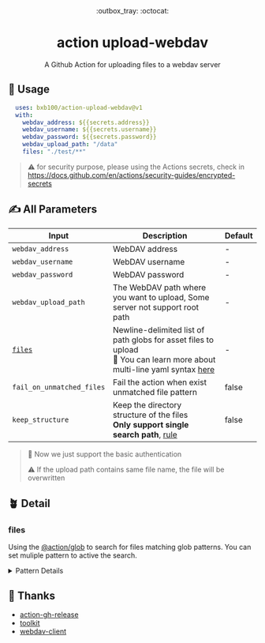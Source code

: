 <div align="center">
  :outbox_tray: :octocat:
</div>
<h1 align="center">
  action upload-webdav
</h1>
<p align="center">
A Github Action for uploading files to a webdav server
</p>

## :cartwheeling: Usage

```yaml
  uses: bxb100/action-upload-webdav@v1
  with:
    webdav_address: ${{secrets.address}}
    webdav_username: ${{secrets.username}}
    webdav_password: ${{secrets.password}}
    webdav_upload_path: "/data"
    files: "./test/**"
 ```

> :warning: for security purpose, please using the Actions secrets, check
> in <https://docs.github.com/en/actions/security-guides/encrypted-secrets>

## :writing_hand: All Parameters

| Input                     | Description                                                                                                                                                                        | Default |
|---------------------------|------------------------------------------------------------------------------------------------------------------------------------------------------------------------------------|---------|
| `webdav_address`          | WebDAV address                                                                                                                                                                     | -       |
| `webdav_username`         | WebDAV username                                                                                                                                                                    | -       |
| `webdav_password`         | WebDAV password                                                                                                                                                                    | -       |
| `webdav_upload_path`      | The WebDAV path where you want to upload, Some server not support root path                                                                                                        | -       |
| [`files`](#files)         | Newline-delimited list of path globs for asset files to upload <br> :feet: You can learn more about multi-line yaml syntax [here](https://yaml-multiline.info/)                    | -       |
| `fail_on_unmatched_files` | Fail the action when exist unmatched file pattern                                                                                                                                  | false   |
| `keep_structure`          | Keep the directory structure of the files<br/> **Only support single search path**, [rule](https://github.com/actions/toolkit/blob/main/packages/glob/src/internal-globber.ts#L27) | false   |

> :no_bicycles: Now we just support the basic authentication
>
> :warning: If the upload path contains same file name, the file will be overwritten

## :potted_plant: Detail

### files

Using the [@action/glob](https://github.com/actions/toolkit/tree/main/packages/glob) to search for files matching glob
patterns. You can set muliple pattern to active the search.

<details>
<summary>Pattern Details</summary>

### Patterns

#### Glob behavior

Patterns `*`, `?`, `[...]`, `**` (globstar) are supported.

With the following behaviors:

- File names that begin with `.` may be included in the results
- Case insensitive on Windows
- Directory separator `/` and `\` both supported on Windows

#### Tilde expansion

Supports basic tilde expansion, for current user HOME replacement only.

Example:

- `~` may expand to /Users/johndoe
- `~/foo` may expand to /Users/johndoe/foo

#### Comments

Patterns that begin with `#` are treated as comments.

#### Exclude patterns

Leading `!` changes the meaning of an include pattern to exclude.

Multiple leading `!` flips the meaning.

#### Escaping

Wrapping special characters in `[]` can be used to escape literal glob characters
in a file name. For example the literal file name `hello[a-z]` can be escaped as `hello[[]a-z]`.

On Linux/macOS `\` is also treated as an escape character.

</details>

## :book: Thanks

- [action-gh-release](https://github.com/softprops/action-gh-release)
- [toolkit](https://github.com/actions/toolkit)
- [webdav-client](https://github.com/perry-mitchell/webdav-client)
